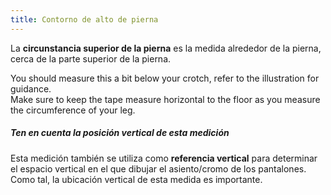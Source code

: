 ```yaml
---
title: Contorno de alto de pierna
---
```


La **circunstancia superior de la pierna** es la medida alrededor de la pierna, cerca de la parte superior de la pierna.

You should measure this a bit below your crotch, refer to the illustration for guidance.  
Make sure to keep the tape measure horizontal to the floor as you measure the circumference of your leg.

<Tip>

##### Ten en cuenta la posición vertical de esta medición

Esta medición también se utiliza como **referencia vertical** para determinar el espacio vertical en el que dibujar el asiento/cromo de los pantalones. Como tal, la ubicación vertical de esta medida es importante.

</Tip>
